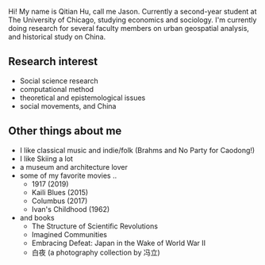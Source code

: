 Hi! My name is Qitian Hu, call me Jason. Currently a second-year student at The University of Chicago, studying economics and sociology. I'm currently doing research for several faculty members on urban geospatial analysis, and historical study on China.

## Research interest
* Social science research
* computational method
* theoretical and epistemological issues
* social movements, and China

## Other things about me
* I like classical music and indie/folk (Brahms and No Party for Caodong!)
* I like Skiing a lot
* a museum and architecture lover
* some of my favorite movies ..
  * 1917 (2019)
  * Kaili Blues (2015)
  * Columbus (2017)
  * Ivan's Childhood (1962)
* and books
  * The Structure of Scientific Revolutions
  * Imagined Communities
  * Embracing Defeat: Japan in the Wake of World War II
  * 白夜 (a photography collection by 冯立)
  
